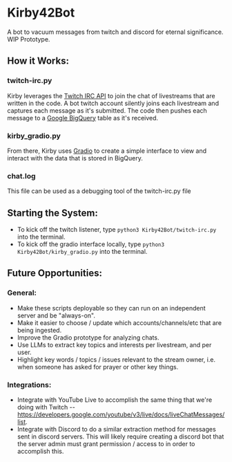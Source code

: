 # Kirby42Bot

A bot to vacuum messages from twitch and discord for eternal significance. WIP Prototype.

## How it Works:
### twitch-irc.py
Kirby leverages the [Twitch IRC API](https://dev.twitch.tv/docs/irc/) to join the chat of livestreams that are written in the code. A bot twitch account silently joins each livestream and captures each message as it's submitted. The code then pushes each message to a [Google BigQuery](https://cloud.google.com/bigquery) table as it's received. 

### kirby_gradio.py
From there, Kirby uses [Gradio](https://www.gradio.app/) to create a simple interface to view and interact with the data that is stored in BigQuery.

### chat.log
This file can be used as a debugging tool of the twitch-irc.py file

<!-- ## Set up Your Own Configuration:
- Create a Google BigQuery instance and table 
- create your own .env file
- creat your own BigQuery key.json file 
-->

## Starting the System:
- To kick off the twitch listener, type `python3 Kirby42Bot/twitch-irc.py` into the terminal.
- To kick off the gradio interface locally, type `python3 Kirby42Bot/kirby_gradio.py` into the terminal.

## Future Opportunities:
### General:
- Make these scripts deployable so they can run on an independent server and be "always-on".
- Make it easier to choose / update which accounts/channels/etc that are being ingested.
- Improve the Gradio prototype for analyzing chats.
- Use LLMs to extract key topics and interests per livestream, and per user.
- Highlight key words / topics / issues relevant to the stream owner, i.e. when someone has asked for prayer or other key things.

### Integrations:
- Integrate with YouTube Live to accomplish the same thing that we're doing with Twitch -- <https://developers.google.com/youtube/v3/live/docs/liveChatMessages/list>.
- Integrate with Discord to do a similar extraction method for messages sent in discord servers. This will likely require creating a discord bot that the server admin must grant permission / access to in order to accomplish this.